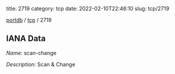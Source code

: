 title: 2719
category: tcp
date: 2022-02-10T22:46:10
slug: tcp/2719

[portdb](/) / [tcp](/category/tcp.html) / 2719


## IANA Data

_Name:_ scan-change

_Description:_ Scan &amp; Change

